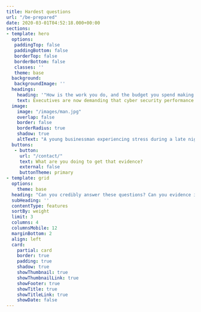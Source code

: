```yaml
---
title: Hardest questions
url: "/be-prepared"
date: 2020-03-01T04:52:18.000+00:00
sections:
- template: hero
  options:
   paddingTop: false
   paddingBottom: false
   borderTop: false
   borderBottom: false
   classes: ''
   theme: base  
  background:
   backgroundImage: '' 
  headings:
    heading: '"How is the work you do, and the budget you spend making a difference?"'
    text: Executives are now demanding that cyber security performance is accountable, transparent and of business value. 
  image:
    image: "/images/man.jpg"
    overlap: false
    border: false
    borderRadius: true
    shadow: true
    altText: "A young businessman experiencing stress during a late night at work"
  buttons:
   - button:
     url: "/contact/"
     text: What are you doing to get that evidence?
     external: false
     buttonTheme: primary
- template: grid
  options:
    theme: base
  heading: "Can you credibly answer these questions? Can you evidence it?"
  subHeading: ''
  contentType: features
  sortBy: weight
  limit: 3
  columns: 4
  columnsMobile: 12
  marginBottom: 2
  align: left
  card:
    partial: card
    border: true
    padding: true
    shadow: true
    showThumbnail: true
    showThumbnailLink: true
    showFooter: true
    showTitle: true
    showTitleLink: true
    showDate: false
---
```

